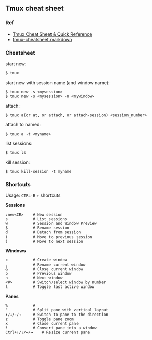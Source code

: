 ## Tmux cheat sheet

### Ref

- [Tmux Cheat Sheet & Quick Reference](https://tmuxcheatsheet.com/)
- [tmux-cheatsheet.markdown](https://gist.github.com/MohamedAlaa/2961058)

### Cheatsheet

start new:

```shell
$ tmux
```

start new with session name (and window name):

```shell
$ tmux new -s <mysession>
$ tmux new -s <mysession> -n <mywindow>
```

attach:

```shell
$ tmux a(or at, or attach, or attach-session) <session_number> 
```

attach to named:

```shell
$ tmux a -t <myname>
```

list sessions:

```shell
$ tmux ls
```

kill session:

```shell
$ tmux kill-session -t myname
```

### Shortcuts

Usage: `CTRL-B` + shortcuts

**Sessions**

```
:new<CR>  	# New session
s  			# List sessions
w			# Session and Window Preview
$  			# Rename session
d			# Detach from session
(			# Move to previous session
)			# Move to next session
```

**Windows**

```
c			# Create window
,			# Rename current window
&			# Close current window
p			# Previous window
n			# Next window
<#>			# Switch/select window by number
l			# Toggle last active window
```

**Panes**

```
%			# 
"			# Split pane with vertical layout
↑/↓/←/→		# Switch to pane to the direction
z			# Toggle pane zoom
x			# Close current pane
!           # Convert pane into a window
Ctrl+↑/↓/←/→	# Resize current pane
```


